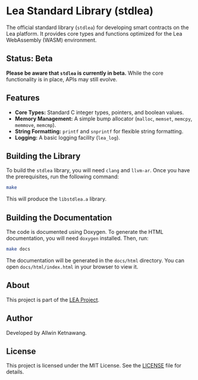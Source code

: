 # Lea Standard Library (stdlea)

The official standard library (`stdlea`) for developing smart contracts on the Lea platform. It provides core types and functions optimized for the Lea WebAssembly (WASM) environment.

## Status: Beta

**Please be aware that `stdlea` is currently in beta.** While the core functionality is in place, APIs may still evolve.

## Features

*   **Core Types:** Standard C integer types, pointers, and boolean values.
*   **Memory Management:** A simple bump allocator (`malloc`, `memset`, `memcpy`, `memmove`, `memcmp`).
*   **String Formatting:** `printf` and `snprintf` for flexible string formatting.
*   **Logging:** A basic logging facility (`lea_log`).

## Building the Library

To build the `stdlea` library, you will need `clang` and `llvm-ar`. Once you have the prerequisites, run the following command:

```bash
make
```

This will produce the `libstdlea.a` library.

## Building the Documentation

The code is documented using Doxygen. To generate the HTML documentation, you will need `doxygen` installed. Then, run:

```bash
make docs
```

The documentation will be generated in the `docs/html` directory. You can open `docs/html/index.html` in your browser to view it.

## About

This project is part of the [LEA Project](https://getlea.org).

## Author

Developed by Allwin Ketnawang.

## License

This project is licensed under the MIT License. See the [LICENSE](LICENSE) file for details.
